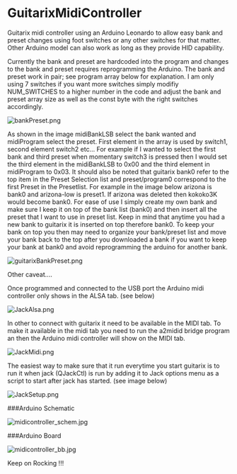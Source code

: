 # GuitarixMidiController
Guitarix midi controller using an Arduino Leonardo to allow easy bank and preset changes using foot switches or any other switches for that matter. Other Arduino model can also work as long as they provide HID capability.

Currently the bank and preset are hardcoded into the program and changes to the bank and preset requires reprogramming the Arduino.  The bank and preset work in pair; see program array below for explanation.  I am only using 7 switches if you want more switches simply modifiy NUM_SWITCHES to a higher number in the code and adjust the bank and preset array size as well as the const byte with the right switches accordingly.

![bankPreset.png](https://github.com/snappy46/GuitarixMidiController/blob/master/Screenshot/bankPreset.png)

As shown in the image midiBankLSB select the bank wanted and midiProgram select the preset.  First element in the array is used by switch1, second element switch2 etc...  For example if I wanted to select the first bank and third preset when momentary switch3 is pressed then I would set the third element in the midiBankLSB to 0x00 and the third element in midiProgram to 0x03.  It should also be noted that guitarix bank0 refer to the top item in the Preset Selection list and preset/program0 correspond to the first Preset in the Presetlist. For example in the image below arizona is bank0 and arizona-low is preset1. If arizona was deleted then kokoko3K would become bank0. For ease of use I simply create my own bank and make sure I keep it on top of the bank list (bank0) and then insert all the preset that I want to use in preset list. Keep in mind that anytime you had a new bank to guitarix it is inserted on top therefore bank0. To keep your bank on top you then may need to organize your bank/preset list and move your bank back to the top after you downloaded a bank if you want to keep your bank at bank0 and avoid reprogramming the arduino for another bank.

![guitarixBankPreset.png](https://github.com/snappy46/GuitarixMidiController/blob/master/Screenshot/guitarixBankPreset.png)

Other caveat....

Once programmed and connected to the USB port the Arduino midi controller only shows in the ALSA tab. (see below)

![JackAlsa.png](https://github.com/snappy46/GuitarixMidiController/blob/master/Screenshot/JackAlsa.png)

In other to connect with guitarix it need to be available in the MIDI tab.  To make it available in the midi tab you need to run the a2midid bridge program an then the Arduino midi controller will show on the MIDI tab.

![JackMidi.png](https://github.com/snappy46/GuitarixMidiController/blob/master/Screenshot/JackMidi.png)

The easiest way to make sure that it run everytime you start guitarix is to run it when jack (QJackCtl) is run by adding it to Jack options menu as a script to start after jack has started.  (see image below)

![JackSetup.png](https://github.com/snappy46/GuitarixMidiController/blob/master/Screenshot/JackSetup.png)


###Arduino Schematic

![midicontroller_schem.jpg](https://github.com/snappy46/GuitarixMidiController/blob/master/Schematic/midicontroller_schem.jpg)

###Arduino Board

![midicontroller_bb.jpg](https://github.com/snappy46/GuitarixMidiController/blob/master/Schematic/midicontroller_bb.jpg)


Keep on Rocking !!!
